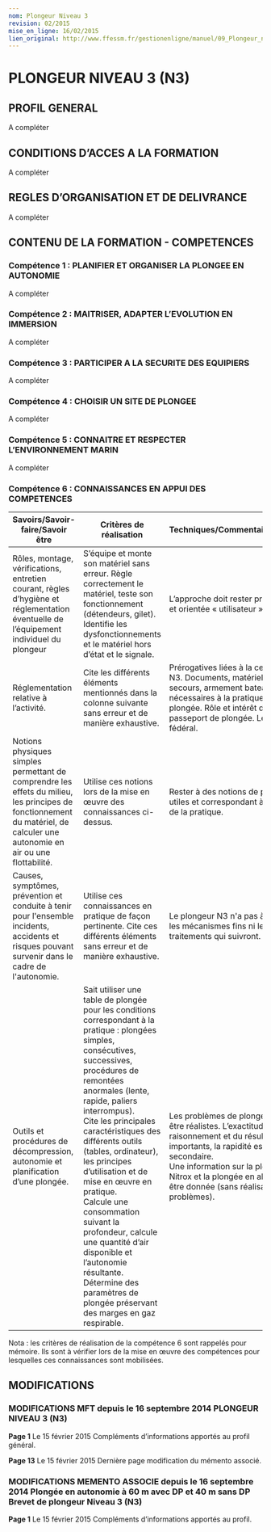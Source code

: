 ```yaml
---
nom: Plongeur Niveau 3
revision: 02/2015
mise_en_ligne: 16/02/2015
lien_original: http://www.ffessm.fr/gestionenligne/manuel/09_Plongeur_niveau_3.pdf
---
```


# PLONGEUR NIVEAU 3 (N3)

## PROFIL GENERAL

A compléter

## CONDITIONS D’ACCES A LA FORMATION

A compléter

## REGLES D’ORGANISATION ET DE DELIVRANCE 

A compléter

## CONTENU DE LA FORMATION - COMPETENCES 

### Compétence 1 : PLANIFIER ET ORGANISER LA PLONGEE EN AUTONOMIE 

A compléter

### Compétence 2 : MAITRISER, ADAPTER L’EVOLUTION EN IMMERSION

A compléter

### Compétence 3 : PARTICIPER A LA SECURITE DES EQUIPIERS

A compléter

### Compétence 4 : CHOISIR UN SITE DE PLONGEE

A compléter

### Compétence 5 : CONNAITRE ET RESPECTER L’ENVIRONNEMENT MARIN 

A compléter

### Compétence 6 : CONNAISSANCES EN APPUI DES COMPETENCES 

**Savoirs/Savoir-faire/Savoir être** | **Critères de réalisation** | **Techniques/Commentaires/Limites**
---|---|---
Rôles, montage, vérifications, entretien courant, règles d’hygiène et réglementation éventuelle de l’équipement individuel du plongeur | S’équipe et monte son matériel sans erreur. Règle correctement le matériel, teste son fonctionnement (détendeurs, gilet). Identifie les dysfonctionnements et le matériel hors d’état et le signale. | L’approche doit rester pragmatique et orientée « utilisateur »
Réglementation relative à l’activité. |  Cite les différents éléments mentionnés dans la colonne suivante sans erreur et de manière exhaustive. | Prérogatives liées à la certification N3. Documents, matériel de secours, armement bateau nécessaires à la pratique de la plongée. Rôle et intérêt du carnet et passeport de plongée. Le cadre fédéral. 
Notions physiques simples permettant de comprendre les effets du milieu, les principes de fonctionnement du matériel, de calculer une autonomie en air ou une flottabilité. | Utilise ces notions lors de la mise en œuvre des connaissances ci-dessus. | Rester à des notions de physique utiles et correspondant à la réalité de la pratique.
Causes, symptômes, prévention et conduite à tenir pour l'ensemble incidents, accidents et risques pouvant survenir dans le cadre de l'autonomie. |  Utilise ces connaissances en pratique de façon pertinente. Cite ces différents éléments sans erreur et de manière exhaustive. | Le plongeur N3 n'a pas à connaître les mécanismes fins ni les traitements qui suivront. 
Outils et procédures de décompression, autonomie et planification d’une plongée. | Sait utiliser une table de plongée pour les conditions correspondant à la pratique : plongées simples, consécutives, successives, procédures de remontées anormales (lente, rapide, paliers interrompus).  <br />Cite les principales caractéristiques des différents outils (tables, ordinateur), les principes d’utilisation et de mise en œuvre en pratique.    <br />Calcule une consommation suivant la profondeur, calcule une quantité d’air disponible et l’autonomie résultante.   <br />Détermine des paramètres de plongée préservant des marges en gaz respirable. | Les problèmes de plongée doivent être réalistes. L’exactitude du raisonnement et du résultat sont importants, la rapidité est un critère secondaire. <br />Une information sur la plongée Nitrox et la plongée en altitude peut être donnée (sans réalisation de problèmes). 


Nota : les critères de réalisation de la compétence 6 sont rappelés pour mémoire. Ils sont à vérifier lors de la mise en œuvre des compétences pour lesquelles ces connaissances sont mobilisées.

## MODIFICATIONS

### MODIFICATIONS MFT depuis le 16 septembre 2014 PLONGEUR NIVEAU 3 (N3) 

**Page 1**
Le 15 février 2015 
Compléments d’informations apportés au profil général. 

**Page 13** 
Le 15 février 2015 
Dernière page modification du mémento associé. 

### MODIFICATIONS MEMENTO ASSOCIE depuis le 16 septembre 2014 Plongée en autonomie à 60 m avec DP et 40 m sans DP Brevet de plongeur Niveau 3 (N3) 

**Page 1** 
Le 15 février 2015 
Compléments d’informations apportés au profil. 


